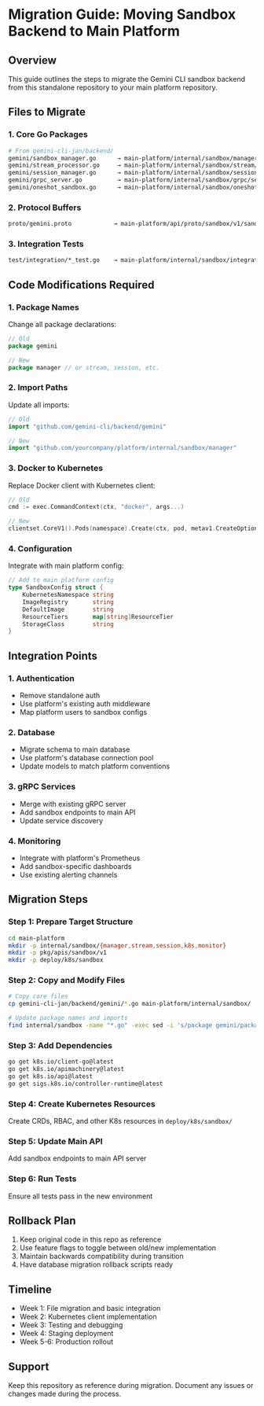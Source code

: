 # Migration Guide: Moving Sandbox Backend to Main Platform

## Overview
This guide outlines the steps to migrate the Gemini CLI sandbox backend from this standalone repository to your main platform repository.

## Files to Migrate

### 1. Core Go Packages
```bash
# From gemini-cli-jan/backend/
gemini/sandbox_manager.go      → main-platform/internal/sandbox/manager/sandbox_manager.go
gemini/stream_processor.go     → main-platform/internal/sandbox/stream/stream_processor.go
gemini/session_manager.go      → main-platform/internal/sandbox/session/session_manager.go
gemini/grpc_server.go          → main-platform/internal/sandbox/grpc/server.go
gemini/oneshot_sandbox.go      → main-platform/internal/sandbox/oneshot/executor.go
```

### 2. Protocol Buffers
```bash
proto/gemini.proto            → main-platform/api/proto/sandbox/v1/sandbox.proto
```

### 3. Integration Tests
```bash
test/integration/*_test.go    → main-platform/internal/sandbox/integration/*_test.go
```

## Code Modifications Required

### 1. Package Names
Change all package declarations:
```go
// Old
package gemini

// New
package manager // or stream, session, etc.
```

### 2. Import Paths
Update all imports:
```go
// Old
import "github.com/gemini-cli/backend/gemini"

// New
import "github.com/yourcompany/platform/internal/sandbox/manager"
```

### 3. Docker to Kubernetes
Replace Docker client with Kubernetes client:
```go
// Old
cmd := exec.CommandContext(ctx, "docker", args...)

// New
clientset.CoreV1().Pods(namespace).Create(ctx, pod, metav1.CreateOptions{})
```

### 4. Configuration
Integrate with main platform config:
```go
// Add to main platform config
type SandboxConfig struct {
    KubernetesNamespace string
    ImageRegistry       string
    DefaultImage        string
    ResourceTiers       map[string]ResourceTier
    StorageClass        string
}
```

## Integration Points

### 1. Authentication
- Remove standalone auth
- Use platform's existing auth middleware
- Map platform users to sandbox configs

### 2. Database
- Migrate schema to main database
- Use platform's database connection pool
- Update models to match platform conventions

### 3. gRPC Services
- Merge with existing gRPC server
- Add sandbox endpoints to main API
- Update service discovery

### 4. Monitoring
- Integrate with platform's Prometheus
- Add sandbox-specific dashboards
- Use existing alerting channels

## Migration Steps

### Step 1: Prepare Target Structure
```bash
cd main-platform
mkdir -p internal/sandbox/{manager,stream,session,k8s,monitor}
mkdir -p pkg/apis/sandbox/v1
mkdir -p deploy/k8s/sandbox
```

### Step 2: Copy and Modify Files
```bash
# Copy core files
cp gemini-cli-jan/backend/gemini/*.go main-platform/internal/sandbox/

# Update package names and imports
find internal/sandbox -name "*.go" -exec sed -i 's/package gemini/package sandbox/g' {} \;
```

### Step 3: Add Dependencies
```bash
go get k8s.io/client-go@latest
go get k8s.io/apimachinery@latest
go get k8s.io/api@latest
go get sigs.k8s.io/controller-runtime@latest
```

### Step 4: Create Kubernetes Resources
Create CRDs, RBAC, and other K8s resources in `deploy/k8s/sandbox/`

### Step 5: Update Main API
Add sandbox endpoints to main API server

### Step 6: Run Tests
Ensure all tests pass in the new environment

## Rollback Plan

1. Keep original code in this repo as reference
2. Use feature flags to toggle between old/new implementation
3. Maintain backwards compatibility during transition
4. Have database migration rollback scripts ready

## Timeline

- Week 1: File migration and basic integration
- Week 2: Kubernetes client implementation
- Week 3: Testing and debugging
- Week 4: Staging deployment
- Week 5-6: Production rollout

## Support

Keep this repository as reference during migration. Document any issues or changes made during the process.